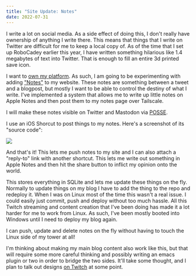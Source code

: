 ```yaml
---
title: "Site Update: Notes"
date: 2022-07-31
---
```


I write a lot on social media. As a side effect of doing this, I don't really
have ownership of anything I write there. This means that things that I write on
Twitter are difficult for me to keep a local copy of. As of the time that I set
up RoboCadey earlier this year, I have written something hilarious like 1.4
megabytes of text into Twitter. That is enough to fill an entire 3d printed save
icon.

I want to [own my platform](http://www.alwaysownyourplatform.com/). As such, I
am going to be experimenting with adding ["Notes"](/notes) to my website. These
notes are something between a tweet and a blogpost, but mostly I want to be able
to control the destiny of what I write. I've implemented a system that allows me
to write up little notes on Apple Notes and then post them to my notes page over
Tailscale.

I will make these notes visible on Twitter and Mastodon via
[POSSE](https://indieweb.org/POSSE).

I use an iOS Shorcut to post things to my notes. Here's a screenshot of its
"source code":

![](https://cdn.xeiaso.net/file/christine-static/blog/photo_2022-07-24_14-48-31.jpg)

And that's it! This lets me push notes to my site and I can also attach a
"reply-to" link with another shortcut. This lets me write out something in Apple
Notes and then hit the share button to inflict my opinion onto the world.

This stores everything in SQLite and lets me update these things on the fly.
Normally to update things on my blog I have to add the thing to the repo and
redeploy it. When I was on Linux most of the time this wasn't a real issue. I
could easily just commit, push and deploy without too much hassle. All this
Twitch streaming and content creation that I've been doing has made it a lot
harder for me to work from Linux. As such, I've been mostly booted into Windows
until I need to deploy my blog again.

I can push, update and delete notes on the fly without having to touch the Linux
side of my tower at all!

I'm thinking about making my main blog content also work like this, but that
will require some more careful thinking and possibly writing an emacs plugin or
two in order to bridge the two sides. It'll take some thought, and I plan to
talk out designs [on Twitch](https://twitch.tv/princessxen) at some point.
